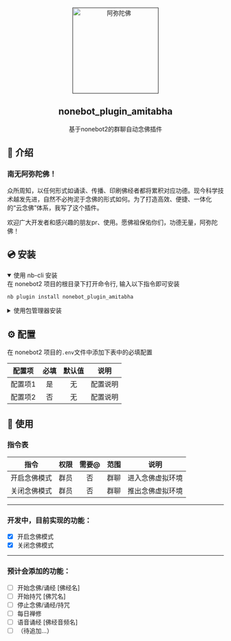 
<div align="center">

<p align="center">
  <a href=""><img src="http://touxiang.ikkss.com/avatar/201907/2019070715343589.jpg" width="200" height="200" alt="阿弥陀佛"></a>
</p>

## nonebot_plugin_amitabha

基于nonebot2的群聊自动念佛插件

</div>

</details>

## 📖 介绍

### 南无阿弥陀佛！

众所周知，以任何形式如诵读、传播、印刷佛经者都将累积对应功德。现今科学技术越发先进，自然不必拘泥于念佛的形式如何。为了打造高效、便捷、一体化的“云念佛”体系，我写了这个插件。

欢迎广大开发者和感兴趣的朋友pr、使用。愿佛祖保佑你们，功德无量，阿弥陀佛！

## 💿 安装

<details open>
<summary>使用 nb-cli 安装</summary>
在 nonebot2 项目的根目录下打开命令行, 输入以下指令即可安装

    nb plugin install nonebot_plugin_amitabha

</details>

<details>
<summary>使用包管理器安装</summary>
在 nonebot2 项目的插件目录下, 打开命令行, 根据你使用的包管理器, 输入相应的安装命令

<details>
<summary>pip</summary>

    pip install nonebot_plugin_amitabha
</details>
<details>
<summary>pdm</summary>

    pdm add nonebot_plugin_amitabha
</details>
<details>
<summary>poetry</summary>

    poetry add nonebot_plugin_amitabha
</details>
<details>
<summary>conda</summary>

    conda install nonebot_plugin_amitabha
</details>

打开 nonebot2 项目根目录下的 `pyproject.toml` 文件, 在 `[tool.nonebot]` 部分追加写入

    plugins = ["nonebot_plugin_amitabha"]

</details>

## ⚙️ 配置

在 nonebot2 项目的`.env`文件中添加下表中的必填配置

| 配置项 | 必填 | 默认值 | 说明 |
|:-----:|:----:|:----:|:----:|
| 配置项1 | 是 | 无 | 配置说明 |
| 配置项2 | 否 | 无 | 配置说明 |

## 🎉 使用
### 指令表
| 指令 | 权限 | 需要@ | 范围 | 说明 |
|:-----:|:----:|:----:|:----:|:----:|
| 开启念佛模式 | 群员 | 否 | 群聊 | 进入念佛虚拟环境 |
| 关闭念佛模式 | 群员 | 否 | 群聊 | 推出念佛虚拟环境 |

---

### 开发中，目前实现的功能：

* [X]  开启念佛模式
* [X]  关闭念佛模式

---

### 预计会添加的功能：

* [ ]  开始念佛/诵经 [佛经名]
* [ ]  开始持咒 [佛咒名]
* [ ]  停止念佛/诵经/持咒
* [ ]  每日禅修
* [ ]  语音诵经 [佛经音频名]
* [ ]  （待追加...）
